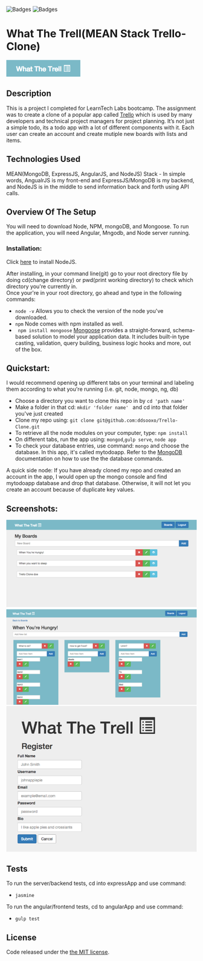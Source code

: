 ![Badges](https://img.shields.io/badge/jasmine-passing-brightgreen.svg)
![Badges](https://img.shields.io/npm/l/express.svg)
# What The Trell(MEAN Stack Trello-Clone)

![Logo](https://github.com/ddsooxo/Trello-Clone/blob/master/png/title.png)

## Description
This is a project I completed for LearnTech Labs bootcamp. The assignment was to create a clone
of a popular app called [Trello](https://trello.com/) which is used by many
developers and technical project managers for project planning.
It’s not just a simple todo, its a todo app with a lot of different components with it.
Each user can create an account and create mutiple new boards with lists and items.

## Technologies Used
MEAN(MongoDB, ExpressJS, AngularJS, and NodeJS) Stack - In simple words, AngualrJS is my front-end and 
ExpressJS/MongoDB is my backend, and NodeJS is in the middle to send information back and forth using API calls.

 
## Overview Of The Setup
You will need to download Node, NPM, mongoDB, and Mongoose. To run the application, you will need Angular, Mngodb, and Node server running.

### Installation:

Click [here](https://nodejs.org/en/) to install NodeJS.

After installing, in your command line(git) go to  your root directory file by doing cd(change directory) or pwd(print working directory) to check which directory you're currently in.  
Once your're in your root directory, go ahead and type in the following commands: 
* `node -v` Allows you to check the version of the node you've downloaded.
* `npm`  Node comes with npm installed as well. 
* ` npm install mongoose`  [Mongoose](http://mongoosejs.com/docs/index.html) provides a straight-forward, schema-based solution to model your application data. It includes built-in type casting, validation, query building, business logic hooks and more, out of the box.


## Quickstart:
I would recommend opening up different tabs on your terminal and labeling them according to what you're running (i.e. git, node, mongo, ng, db)

* Choose a directory you want to clone this repo in by `cd 'path name' `
* Make a folder in that cd: `mkdir 'folder name' ` and cd into that folder you've just created
* Clone my repo using: `git clone git@github.com:ddsooxo/Trello-Clone.git`
* To retrieve all the node modules on your computer, type: `npm install `
* On different tabs, run the app using: `mongod`,`gulp serve`, `node app`
* To check your database entries, use command: ` mongo ` and choose the database. In this app, it's called mytodoapp. Refer to the [MongoDB](https://docs.mongodb.org/manual/tutorial/use-database-commands/) documentation on how to use the the database commands.

A quick side node: If you have already cloned my repo and created an account in the app, I would open up the mongo console and find mytodoapp database and drop that database. Otherwise, it will not let you create an account because of duplicate key values.

## Screenshots: 

![Alt text](https://github.com/ddsooxo/Trello-Clone/blob/master/png/boardPage.png)
![Alt text](https://github.com/ddsooxo/Trello-Clone/blob/master/png/listPage.png)
![Alt text](https://github.com/ddsooxo/Trello-Clone/blob/master/png/registerPage.png)





## Tests
To run the server/backend tests, cd into expressApp and use command:
* `jasmine`

To run the angular/frontend tests, cd to angularApp and use command: 
* `gulp test`

## License
Code released under the [the MIT license](https://github.com/ddsooxo/Trello-Clone/blob/png/LICENSE).


